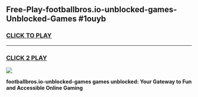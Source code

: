 
## Free-Play-footballbros.io-unblocked-games-Unblocked-Games #1ouyb
<h3>
<a href="https://news.freeplayer.one?title=footballbros.io-unblocked-games&ref=8M">CLICK TO PLAY</a></h3>
<hr>

<h3>
<a href="https://news.freeplayer.one?title=footballbros.io-unblocked-games&ref=8M">CLICK 2 PLAY</a>
  
</h3>

<a href="https://news.freeplayer.one?title=footballbros.io-unblocked-games&ref=8M"><img src="https://clearcache.store/games.png"></a>


**footballbros.io-unblocked-games games unblocked: Your Gateway to Fun and Accessible Online Gaming**
